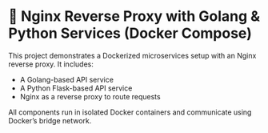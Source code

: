 # 🐳 Nginx Reverse Proxy with Golang & Python Services (Docker Compose)

This project demonstrates a Dockerized microservices setup with an Nginx reverse proxy. It includes:
- A Golang-based API service
- A Python Flask-based API service
- Nginx as a reverse proxy to route requests

All components run in isolated Docker containers and communicate using Docker’s bridge network.
